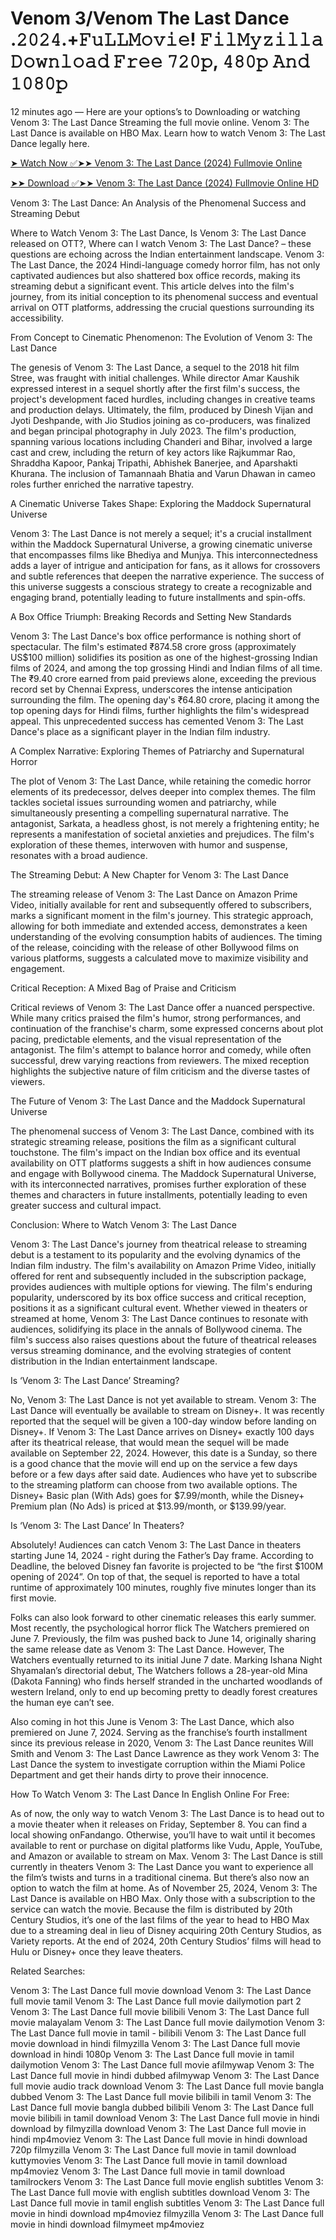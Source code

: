 # Venom 3/Venom The Last Dance .𝟸𝟶𝟸𝟺.+𝙵𝚞𝙻𝙻𝙼𝚘𝚟𝚒𝚎! 𝙵𝚒𝚕𝙼𝚢𝚣𝚒𝚕𝚕𝚊 𝙳𝚘𝚠𝚗𝚕𝚘𝚊𝚍 𝙵𝚛𝚎𝚎 𝟽𝟸𝟶𝚙, 𝟺𝟾𝟶𝚙 𝙰𝚗𝚍 𝟷𝟶𝟾𝟶𝚙

<p dir="auto">12 minutes ago — Here are your options’s to Downloading or watching Venom 3: The Last Dance Streaming the full movie online. Venom 3: The Last Dance is available on HBO Max. Learn how to watch Venom 3: The Last Dance legally here.</p>
<p dir="auto"><a href="http://perfect-movies.com/en/movie/912649/venom-the-last-dance-git" rel="nofollow">➤ Watch Now ✅➤➤ Venom 3: The Last Dance (2024) Fullmovie Online</a></p>
<p dir="auto"><a href="http://perfect-movies.com/en/movie/912649/venom-the-last-dance-git" rel="nofollow">➤➤ Download ✅➤➤ Venom 3: The Last Dance (2024) Fullmovie Online HD</a></p>
<p dir="auto">Venom 3: The Last Dance: An Analysis of the Phenomenal Success and Streaming Debut</p>
<p dir="auto">Where to Watch Venom 3: The Last Dance, Is Venom 3: The Last Dance released on OTT?, Where can I watch Venom 3: The Last Dance? – these questions are echoing across the Indian entertainment landscape. Venom 3: The Last Dance, the 2024 Hindi-language comedy horror film, has not only captivated audiences but also shattered box office records, making its streaming debut a significant event. This article delves into the film's journey, from its initial conception to its phenomenal success and eventual arrival on OTT platforms, addressing the crucial questions surrounding its accessibility.</p>
<p dir="auto">From Concept to Cinematic Phenomenon: The Evolution of Venom 3: The Last Dance</p>
<p dir="auto">The genesis of Venom 3: The Last Dance, a sequel to the 2018 hit film Stree, was fraught with initial challenges. While director Amar Kaushik expressed interest in a sequel shortly after the first film's success, the project's development faced hurdles, including changes in creative teams and production delays. Ultimately, the film, produced by Dinesh Vijan and Jyoti Deshpande, with Jio Studios joining as co-producers, was finalized and began principal photography in July 2023. The film's production, spanning various locations including Chanderi and Bihar, involved a large cast and crew, including the return of key actors like Rajkummar Rao, Shraddha Kapoor, Pankaj Tripathi, Abhishek Banerjee, and Aparshakti Khurana. The inclusion of Tamannaah Bhatia and Varun Dhawan in cameo roles further enriched the narrative tapestry.</p>
<p dir="auto">A Cinematic Universe Takes Shape: Exploring the Maddock Supernatural Universe</p>
<p dir="auto">Venom 3: The Last Dance is not merely a sequel; it's a crucial installment within the Maddock Supernatural Universe, a growing cinematic universe that encompasses films like Bhediya and Munjya. This interconnectedness adds a layer of intrigue and anticipation for fans, as it allows for crossovers and subtle references that deepen the narrative experience. The success of this universe suggests a conscious strategy to create a recognizable and engaging brand, potentially leading to future installments and spin-offs.</p>
<p dir="auto">A Box Office Triumph: Breaking Records and Setting New Standards</p>
<p dir="auto">Venom 3: The Last Dance's box office performance is nothing short of spectacular. The film's estimated ₹874.58 crore gross (approximately US$100 million) solidifies its position as one of the highest-grossing Indian films of 2024, and among the top grossing Hindi and Indian films of all time. The ₹9.40 crore earned from paid previews alone, exceeding the previous record set by Chennai Express, underscores the intense anticipation surrounding the film. The opening day's ₹64.80 crore, placing it among the top opening days for Hindi films, further highlights the film's widespread appeal. This unprecedented success has cemented Venom 3: The Last Dance's place as a significant player in the Indian film industry.</p>
<p dir="auto">A Complex Narrative: Exploring Themes of Patriarchy and Supernatural Horror</p>
<p dir="auto">The plot of Venom 3: The Last Dance, while retaining the comedic horror elements of its predecessor, delves deeper into complex themes. The film tackles societal issues surrounding women and patriarchy, while simultaneously presenting a compelling supernatural narrative. The antagonist, Sarkata, a headless ghost, is not merely a frightening entity; he represents a manifestation of societal anxieties and prejudices. The film's exploration of these themes, interwoven with humor and suspense, resonates with a broad audience.</p>
<p dir="auto">The Streaming Debut: A New Chapter for Venom 3: The Last Dance</p>
<p dir="auto">The streaming release of Venom 3: The Last Dance on Amazon Prime Video, initially available for rent and subsequently offered to subscribers, marks a significant moment in the film's journey. This strategic approach, allowing for both immediate and extended access, demonstrates a keen understanding of the evolving consumption habits of audiences. The timing of the release, coinciding with the release of other Bollywood films on various platforms, suggests a calculated move to maximize visibility and engagement.</p>
<p dir="auto">Critical Reception: A Mixed Bag of Praise and Criticism</p>
<p dir="auto">Critical reviews of Venom 3: The Last Dance offer a nuanced perspective. While many critics praised the film's humor, strong performances, and continuation of the franchise's charm, some expressed concerns about plot pacing, predictable elements, and the visual representation of the antagonist. The film's attempt to balance horror and comedy, while often successful, drew varying reactions from reviewers. The mixed reception highlights the subjective nature of film criticism and the diverse tastes of viewers.</p>
<p dir="auto">The Future of Venom 3: The Last Dance and the Maddock Supernatural Universe</p>
<p dir="auto">The phenomenal success of Venom 3: The Last Dance, combined with its strategic streaming release, positions the film as a significant cultural touchstone. The film's impact on the Indian box office and its eventual availability on OTT platforms suggests a shift in how audiences consume and engage with Bollywood cinema. The Maddock Supernatural Universe, with its interconnected narratives, promises further exploration of these themes and characters in future installments, potentially leading to even greater success and cultural impact.</p>
<p dir="auto">Conclusion: Where to Watch Venom 3: The Last Dance</p>
<p dir="auto">Venom 3: The Last Dance's journey from theatrical release to streaming debut is a testament to its popularity and the evolving dynamics of the Indian film industry. The film's availability on Amazon Prime Video, initially offered for rent and subsequently included in the subscription package, provides audiences with multiple options for viewing. The film's enduring popularity, underscored by its box office success and critical reception, positions it as a significant cultural event. Whether viewed in theaters or streamed at home, Venom 3: The Last Dance continues to resonate with audiences, solidifying its place in the annals of Bollywood cinema. The film's success also raises questions about the future of theatrical releases versus streaming dominance, and the evolving strategies of content distribution in the Indian entertainment landscape.</p>
<p dir="auto">Is ‘Venom 3: The Last Dance’ Streaming?</p>
<p dir="auto">No, Venom 3: The Last Dance is not yet available to stream. Venom 3: The Last Dance will eventually be available to stream on Disney+. It was recently reported that the sequel will be given a 100-day window before landing on Disney+. If Venom 3: The Last Dance arrives on Disney+ exactly 100 days after its theatrical release, that would mean the sequel will be made available on September 22, 2024. However, this date is a Sunday, so there is a good chance that the movie will end up on the service a few days before or a few days after said date. Audiences who have yet to subscribe to the streaming platform can choose from two available options. The Disney+ Basic plan (With Ads) goes for $7.99/month, while the Disney+ Premium plan (No Ads) is priced at $13.99/month, or $139.99/year.</p>
<p dir="auto">Is ‘Venom 3: The Last Dance’ In Theaters?</p>
<p dir="auto">Absolutely! Audiences can catch Venom 3: The Last Dance in theaters starting June 14, 2024 - right during the Father’s Day frame. According to Deadline, the beloved Disney fan favorite is projected to be “the first $100M opening of 2024”. On top of that, the sequel is reported to have a total runtime of approximately 100 minutes, roughly five minutes longer than its first movie.</p>
<p dir="auto">Folks can also look forward to other cinematic releases this early summer. Most recently, the psychological horror flick The Watchers premiered on June 7. Previously, the film was pushed back to June 14, originally sharing the same release date as Venom 3: The Last Dance. However, The Watchers eventually returned to its initial June 7 date. Marking Ishana Night Shyamalan’s directorial debut, The Watchers follows a 28-year-old Mina (Dakota Fanning) who finds herself stranded in the uncharted woodlands of western Ireland, only to end up becoming pretty to deadly forest creatures the human eye can’t see.</p>
<p dir="auto">Also coming in hot this June is Venom 3: The Last Dance, which also premiered on June 7, 2024. Serving as the franchise’s fourth installment since its previous release in 2020, Venom 3: The Last Dance reunites Will Smith and Venom 3: The Last Dance Lawrence as they work Venom 3: The Last Dance the system to investigate corruption within the Miami Police Department and get their hands dirty to prove their innocence.</p>
<p dir="auto">How To Watch Venom 3: The Last Dance In English Online For Free:</p>
<p dir="auto">As of now, the only way to watch Venom 3: The Last Dance is to head out to a movie theater when it releases on Friday, September 8. You can find a local showing onFandango. Otherwise, you’ll have to wait until it becomes available to rent or purchase on digital platforms like Vudu, Apple, YouTube, and Amazon or available to stream on Max. Venom 3: The Last Dance is still currently in theaters Venom 3: The Last Dance you want to experience all the film’s twists and turns in a traditional cinema. But there’s also now an option to watch the film at home. As of November 25, 2024, Venom 3: The Last Dance is available on HBO Max. Only those with a subscription to the service can watch the movie. Because the film is distributed by 20th Century Studios, it’s one of the last films of the year to head to HBO Max due to a streaming deal in lieu of Disney acquiring 20th Century Studios, as Variety reports. At the end of 2024, 20th Century Studios’ films will head to Hulu or Disney+ once they leave theaters.</p>
<p dir="auto">Related Searches:</p>
<p dir="auto">Venom 3: The Last Dance full movie download Venom 3: The Last Dance full movie tamil Venom 3: The Last Dance full movie dailymotion part 2 Venom 3: The Last Dance full movie bilibili Venom 3: The Last Dance full movie malayalam Venom 3: The Last Dance full movie dailymotion Venom 3: The Last Dance full movie in tamil - bilibili Venom 3: The Last Dance full movie download in hindi filmyzilla Venom 3: The Last Dance full movie download in hindi 1080p Venom 3: The Last Dance full movie in tamil dailymotion Venom 3: The Last Dance full movie afilmywap Venom 3: The Last Dance full movie in hindi dubbed afilmywap Venom 3: The Last Dance full movie audio track download Venom 3: The Last Dance full movie bangla dubbed Venom 3: The Last Dance full movie bilibili in tamil Venom 3: The Last Dance full movie bangla dubbed bilibili Venom 3: The Last Dance full movie bilibili in tamil download Venom 3: The Last Dance full movie in hindi download by filmyzilla download Venom 3: The Last Dance full movie in hindi mp4moviez Venom 3: The Last Dance full movie in hindi download 720p filmyzilla Venom 3: The Last Dance full movie in tamil download kuttymovies Venom 3: The Last Dance full movie in tamil download mp4moviez Venom 3: The Last Dance full movie in tamil download tamilrockers Venom 3: The Last Dance full movie english subtitles Venom 3: The Last Dance full movie with english subtitles download Venom 3: The Last Dance full movie in tamil english subtitles Venom 3: The Last Dance full movie in hindi download mp4moviez filmyzilla Venom 3: The Last Dance full movie in hindi download filmymeet mp4moviez</p>
</article>
